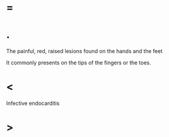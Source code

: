 # =

# .

The painful, red, raised lesions found on the hands and the feet

It commonly presents on the tips of the fingers or the toes.

# <

Infective endocarditis

# >
